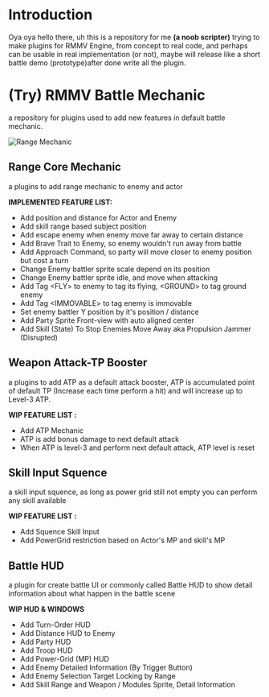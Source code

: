 # Introduction
Oya oya hello there, uh this is a repository for me **(a noob scripter)** trying to make plugins for RMMV Engine, from concept to real code, and perhaps can be usable in real implementation (or not), maybe  will release like a short battle demo (prototype)after done write all the plugin.

# (Try) RMMV Battle Mechanic
a repository for plugins used to add new features in default battle mechanic.

![Range Mechanic](https://user-images.githubusercontent.com/87144416/126355025-0ca198e8-73c7-431a-98d5-34f5ddd7ecee.jpg "Battle Range Core Mechanic RMMV")

## Range Core Mechanic
a plugins to add range mechanic to enemy and actor

**IMPLEMENTED FEATURE LIST:**
- Add position and distance for Actor and Enemy
- Add skill range based subject position
- Add escape enemy when enemy move far away to certain distance
- Add Brave Trait to Enemy, so enemy wouldn't run away from battle
- Add Approach Command, so party will move closer to enemy position but cost a turn
- Change Enemy battler sprite scale depend on its position
- Change Enemy battler sprite idle, and move when attacking
- Add Tag &lt;FLY&gt; to enemy to tag its flying, &lt;GROUND&gt; to tag ground enemy
- Add Tag &lt;IMMOVABLE&gt; to tag enemy is immovable
- Set enemy battler Y position by it's position / distance
- Add Party Sprite Front-view with auto aligned center
- Add Skill (State) To Stop Enemies Move Away aka Propulsion Jammer (Disrupted)

## Weapon Attack-TP Booster
a plugins to add ATP as a default attack booster, ATP is accumulated point of default TP (Increase each time perform a hit) and will increase up to Level-3 ATP.

**WIP FEATURE LIST :**
- Add ATP Mechanic
- ATP is add bonus damage to next default attack
- When ATP is level-3 and perform next default attack, ATP level is reset

## Skill Input Squence
a skill input squence, as long as power grid still not empty you can perform any skill available

**WIP FEATURE LIST :**
- Add Squence Skill Input
- Add PowerGrid restriction based on Actor's MP and skill's MP

## Battle HUD
a plugin for create battle UI or commonly called Battle HUD to show detail information about what happen in the battle scene

**WIP HUD & WINDOWS**
- Add Turn-Order HUD
- Add Distance HUD to Enemy
- Add Party HUD
- Add Troop HUD
- Add Power-Grid (MP) HUD
- Add Enemy Detailed Information (By Trigger Button)
- Add Enemy Selection Target Locking by Range
- Add Skill Range and Weapon / Modules Sprite, Detail Information

